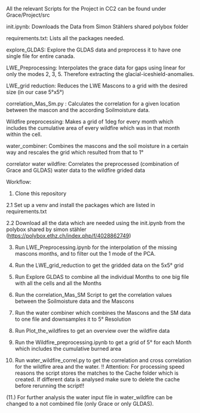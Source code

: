 All the relevant Scripts for the Project in CC2 can be found under Grace/Project/src

init.ipynb: Downloads the Data from Simon Stählers shared polybox folder

requirements.txt: Lists all the packages needed.

explore_GLDAS: Explore the GLDAS data and preprocess it to have one single file for entire canada.

LWE_Preprocessing: Interpolates the grace data for gaps using linear for only the modes 2, 3, 5. Therefore extracting the glacial-iceshield-anomalies. 

LWE_grid reduction: Reduces the LWE Mascons to a grid with the desired size (in our case 5°x5°)

correlation_Mas_Sm.py : Calculates the correlation for a given location between the mascon and the according Soilmoisture data.

Wildfire preprocessing: Makes a grid of 1deg for every month which includes the cumulative area of every wildfire which was in that month within the cell.

water_combiner: Combines the mascons and the soil moisture in a certain way and rescales the grid which resulted from that to 1°

correlator water wildfire: Correlates the preprocessed (combination of Grace and GLDAS) water data to the wildfire grided data



Workflow:
1. Clone this repository

2.1 Set up a venv and install the packages which are listed in requirements.txt 

2.2 Download all the data which are needed using the init.ipynb from the polybox shared by simon stähler (https://polybox.ethz.ch/index.php/f/4028862749)

3. Run LWE_Preprocessing.ipynb for the interpolation of the missing mascons months, and to filter out the 1 mode of the PCA. 

4. Run the LWE_grid_reduction to get the gridded data on the 5x5° grid

5. Run Explore GLDAS to combine all the individual Months to one big file with all the cells and all the Months

6. Run the correlation_Mas_SM Script to get the correlation values between the Soilmoisture data and the Mascons

7. Run the water combiner which combines the Mascons and the SM data to one file and downsamples it to 5° Resolution

8. Run Plot_the_wildfires to get an overview over the wildfire data

9. Run the Wildfire_preprocessing.ipynb to get a grid of 5° for each Month which includes the cumulative burned area

10. Run water_wildfire_correl.py to get the correlation and cross correlation for the wildfire area and the water. !! Attention: For processing speed reasons the script stores the matches to the Cache folder which is created. If different data is analysed make sure to delete the cache before rerunning the script!!

(11.) For further analysis the water input file in water_wildfire can be changed to a not combined file (only Grace or only GLDAS).




